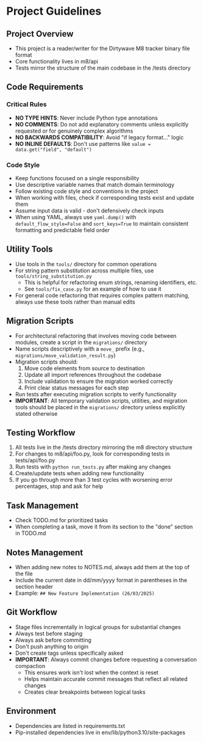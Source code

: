 # Project Guidelines

## Project Overview
- This project is a reader/writer for the Dirtywave M8 tracker binary file format
- Core functionality lives in m8/api
- Tests mirror the structure of the main codebase in the /tests directory

## Code Requirements

### Critical Rules
- **NO TYPE HINTS**: Never include Python type annotations
- **NO COMMENTS**: Do not add explanatory comments unless explicitly requested or for genuinely complex algorithms
- **NO BACKWARDS COMPATIBILITY**: Avoid "if legacy format..." logic
- **NO INLINE DEFAULTS**: Don't use patterns like `value = data.get("field", "default")`

### Code Style
- Keep functions focused on a single responsibility
- Use descriptive variable names that match domain terminology
- Follow existing code style and conventions in the project
- When working with files, check if corresponding tests exist and update them
- Assume input data is valid - don't defensively check inputs
- When using YAML, always use `yaml.dump()` with `default_flow_style=False` and `sort_keys=True` to maintain consistent formatting and predictable field order

## Utility Tools
- Use tools in the `tools/` directory for common operations
- For string pattern substitution across multiple files, use `tools/string_substitution.py`
  - This is helpful for refactoring enum strings, renaming identifiers, etc.
  - See `tools/fix_case.py` for an example of how to use it
- For general code refactoring that requires complex pattern matching, always use these tools rather than manual edits

## Migration Scripts
- For architectural refactoring that involves moving code between modules, create a script in the `migrations/` directory
- Name scripts descriptively with a `move_` prefix (e.g., `migrations/move_validation_result.py`)
- Migration scripts should:
  1. Move code elements from source to destination
  2. Update all import references throughout the codebase
  3. Include validation to ensure the migration worked correctly 
  4. Print clear status messages for each step
- Run tests after executing migration scripts to verify functionality
- **IMPORTANT**: All temporary validation scripts, utilities, and migration tools should be placed in the `migrations/` directory unless explicitly stated otherwise

## Testing Workflow
1. All tests live in the /tests directory mirroring the m8 directory structure
2. For changes to m8/api/foo.py, look for corresponding tests in tests/api/foo.py
3. Run tests with `python run_tests.py` after making any changes
4. Create/update tests when adding new functionality
5. If you go through more than 3 test cycles with worsening error percentages, stop and ask for help

## Task Management
- Check TODO.md for prioritized tasks
- When completing a task, move it from its section to the "done" section in TODO.md

## Notes Management
- When adding new notes to NOTES.md, always add them at the top of the file
- Include the current date in dd/mm/yyyy format in parentheses in the section header
- Example: `## New Feature Implementation (26/03/2025)`

## Git Workflow
- Stage files incrementally in logical groups for substantial changes
- Always test before staging
- Always ask before committing
- Don't push anything to origin
- Don't create tags unless specifically asked
- **IMPORTANT**: Always commit changes before requesting a conversation compaction
  - This ensures work isn't lost when the context is reset
  - Helps maintain accurate commit messages that reflect all related changes
  - Creates clear breakpoints between logical tasks

## Environment
- Dependencies are listed in requirements.txt
- Pip-installed dependencies live in env/lib/python3.10/site-packages
